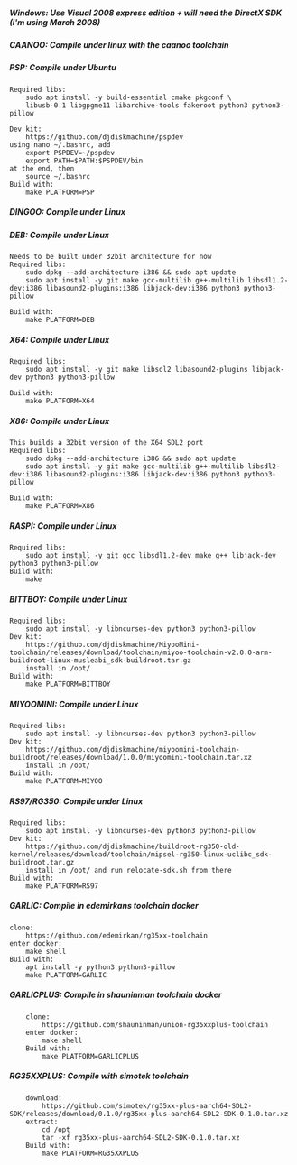 ##### Windows: Use Visual 2008 express edition + will need the DirectX SDK (I'm using March 2008)

##### CAANOO: Compile under linux with the caanoo toolchain

##### PSP: Compile under Ubuntu
	Required libs:
		sudo apt install -y build-essential cmake pkgconf \
		libusb-0.1 libgpgme11 libarchive-tools fakeroot python3 python3-pillow

	Dev kit:
		https://github.com/djdiskmachine/pspdev
	using nano ~/.bashrc, add
		export PSPDEV=~/pspdev
		export PATH=$PATH:$PSPDEV/bin
	at the end, then
		source ~/.bashrc
	Build with:
		make PLATFORM=PSP

##### DINGOO: Compile under Linux

##### DEB: Compile under Linux
	Needs to be built under 32bit architecture for now
	Required libs:
		sudo dpkg --add-architecture i386 && sudo apt update
	    sudo apt install -y git make gcc-multilib g++-multilib libsdl1.2-dev:i386 libasound2-plugins:i386 libjack-dev:i386 python3 python3-pillow

	Build with:
		make PLATFORM=DEB
		
##### X64: Compile under Linux
	Required libs:
	    sudo apt install -y git make libsdl2 libasound2-plugins libjack-dev python3 python3-pillow

	Build with:
		make PLATFORM=X64
		
##### X86: Compile under Linux
	This builds a 32bit version of the X64 SDL2 port
	Required libs:
		sudo dpkg --add-architecture i386 && sudo apt update
	    sudo apt install -y git make gcc-multilib g++-multilib libsdl2-dev:i386 libasound2-plugins:i386 libjack-dev:i386 python3 python3-pillow

	Build with:
		make PLATFORM=X86

##### RASPI: Compile under Linux
	Required libs:
	    sudo apt install -y git gcc libsdl1.2-dev make g++ libjack-dev python3 python3-pillow
	Build with:
		make

##### BITTBOY: Compile under Linux
	Required libs:
		sudo apt install -y libncurses-dev python3 python3-pillow
	Dev kit:
		https://github.com/djdiskmachine/MiyooMini-toolchain/releases/download/toolchain/miyoo-toolchain-v2.0.0-arm-buildroot-linux-musleabi_sdk-buildroot.tar.gz
	    install in /opt/
	Build with:
		make PLATFORM=BITTBOY

##### MIYOOMINI: Compile under Linux
	Required libs:
		sudo apt install -y libncurses-dev python3 python3-pillow
	Dev kit:
		https://github.com/djdiskmachine/miyoomini-toolchain-buildroot/releases/download/1.0.0/miyoomini-toolchain.tar.xz
	    install in /opt/
	Build with:
		make PLATFORM=MIYOO

##### RS97/RG350: Compile under Linux
	Required libs:
		sudo apt install -y libncurses-dev python3 python3-pillow
	Dev kit:
		https://github.com/djdiskmachine/buildroot-rg350-old-kernel/releases/download/toolchain/mipsel-rg350-linux-uclibc_sdk-buildroot.tar.gz
	    install in /opt/ and run relocate-sdk.sh from there
	Build with:
		make PLATFORM=RS97

##### GARLIC: Compile in edemirkans toolchain docker
	clone:
		https://github.com/edemirkan/rg35xx-toolchain
	enter docker:
		make shell
	Build with:
		apt install -y python3 python3-pillow
		make PLATFORM=GARLIC

##### GARLICPLUS: Compile in shauninman toolchain docker
        clone:
            https://github.com/shauninman/union-rg35xxplus-toolchain
        enter docker:
            make shell
        Build with:
            make PLATFORM=GARLICPLUS
        
##### RG35XXPLUS: Compile with simotek toolchain
        download:
            https://github.com/simotek/rg35xx-plus-aarch64-SDL2-SDK/releases/download/0.1.0/rg35xx-plus-aarch64-SDL2-SDK-0.1.0.tar.xz
        extract:
            cd /opt
            tar -xf rg35xx-plus-aarch64-SDL2-SDK-0.1.0.tar.xz
        Build with:
            make PLATFORM=RG35XXPLUS
